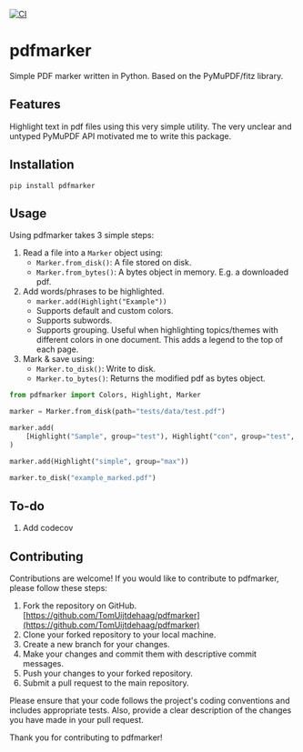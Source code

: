 [![CI](https://github.com/TomUijtdehaag/pdfmarker/actions/workflows/ci.yml/badge.svg)](https://github.com/TomUijtdehaag/pdfmarker/actions/workflows/ci.yml)


# pdfmarker
Simple PDF marker written in Python. Based on the PyMuPDF/fitz library.


## Features
Highlight text in pdf files using this very simple utility.
The very unclear and untyped PyMuPDF API motivated me to write this package.

## Installation
`pip install pdfmarker`

## Usage
Using pdfmarker takes 3 simple steps:
1. Read a file into a `Marker` object using:
    - `Marker.from_disk()`: A file stored on disk.
    - `Marker.from_bytes()`: A bytes object in memory. E.g. a downloaded pdf.
2. Add words/phrases to be highlighted.
    - `marker.add(Highlight("Example"))`
    - Supports default and custom colors.
    - Supports subwords.
    - Supports grouping. Useful when highlighting topics/themes with different colors in one document. This adds a legend to the top of each page.
3. Mark & save using:
    - `Marker.to_disk()`: Write to disk.
    - `Marker.to_bytes()`: Returns the modified pdf as bytes object.

```python
from pdfmarker import Colors, Highlight, Marker

marker = Marker.from_disk(path="tests/data/test.pdf")

marker.add(
    [Highlight("Sample", group="test"), Highlight("con", group="test", color=Colors.red, subwords=True)]
)

marker.add(Highlight("simple", group="max"))

marker.to_disk("example_marked.pdf")

```

## To-do
1. Add codecov

## Contributing
Contributions are welcome! If you would like to contribute to pdfmarker, please follow these steps:

1. Fork the repository on GitHub. [https://github.com/TomUijtdehaag/pdfmarker](https://github.com/TomUijtdehaag/pdfmarker)
2. Clone your forked repository to your local machine.
3. Create a new branch for your changes.
4. Make your changes and commit them with descriptive commit messages.
5. Push your changes to your forked repository.
6. Submit a pull request to the main repository.

Please ensure that your code follows the project's coding conventions and includes appropriate tests. Also, provide a clear description of the changes you have made in your pull request.

Thank you for contributing to pdfmarker!